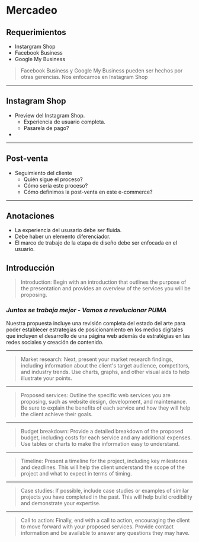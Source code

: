 # Mercadeo

## Requerimientos

- Instargram Shop
- Facebook Business
- Google My Business

> Facebook Business y Google My Business pueden ser hechos por otras gerencias. Nos enfocamos en Instagram Shop

---

## Instagram Shop

- Preview del Instagram Shop.
    - Experiencia de usuario completa.
    - Pasarela de pago?
- 

---
## Post-venta
- Seguimiento del cliente
    - Quién sigue el proceso?
    - Cómo sería este proceso?
    - Cómo definimos la post-venta en este e-commerce?

---
## Anotaciones

- La experiencia del ususario debe ser fluida.
- Debe haber un elemento diferenciador.
- El marco de trabajo de la etapa de diseño debe ser enfocada en el usuario.

## Introducción

> Introduction: Begin with an introduction that outlines the purpose of the presentation and provides an overview of the services you will be proposing.

### *Juntos se trabaja mejor* - ***Vamos a revolucionar PUMA***

Nuestra propuesta incluye una revisión completa del estado del arte para poder establecer estrategias de posicionamiento en los medios digitales que incluyen el desarrollo de una página web además de estratégias en las redes sociales y creación de contenido.

---
> Market research: Next, present your market research findings, including information about the client's target audience, competitors, and industry trends. Use charts, graphs, and other visual aids to help illustrate your points.
---
> Proposed services: Outline the specific web services you are proposing, such as website design, development, and maintenance. Be sure to explain the benefits of each service and how they will help the client achieve their goals.
---
> Budget breakdown: Provide a detailed breakdown of the proposed budget, including costs for each service and any additional expenses. Use tables or charts to make the information easy to understand.
---
> Timeline: Present a timeline for the project, including key milestones and deadlines. This will help the client understand the scope of the project and what to expect in terms of timing.
---
> Case studies: If possible, include case studies or examples of similar projects you have completed in the past. This will help build credibility and demonstrate your expertise.
---
> Call to action: Finally, end with a call to action, encouraging the client to move forward with your proposed services. Provide contact information and be available to answer any questions they may have.